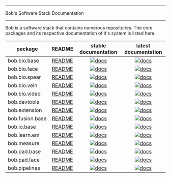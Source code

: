 ******************************************
Bob's Software Stack Documentation
******************************************

Bob is a software stack that contains numerous repositories.
The core packages and its respective documentation of it's system is listed here.

| package | README | stable documentation | latest documentation |
|---|:---:|:---:|:---:|
| bob.bio.base | [README](https://gitlab.idiap.ch/bob/bob.bio.base/-/blob/master/README.rst) | [![docs](https://img.shields.io/badge/docs-stable-yellow.svg)](https://www.idiap.ch/software/bob/docs/bob/bob.bio.base/stable/index.html) | [![docs](https://img.shields.io/badge/docs-latest-orange.svg)](https://www.idiap.ch/software/bob/docs/bob/bob.bio.base/master/index.html) |
| bob.bio.face | [README](https://gitlab.idiap.ch/bob/bob.bio.face/-/blob/master/README.rst) | [![docs](https://img.shields.io/badge/docs-stable-yellow.svg)](https://www.idiap.ch/software/bob/docs/bob/bob.bio.face/stable/index.html) | [![docs](https://img.shields.io/badge/docs-latest-orange.svg)](https://www.idiap.ch/software/bob/docs/bob/bob.bio.face/master/index.html) |
| bob.bio.spear | [README](https://gitlab.idiap.ch/bob/bob.bio.spear/-/blob/master/README.rst)| [![docs](https://img.shields.io/badge/docs-stable-yellow.svg)](https://www.idiap.ch/software/bob/docs/bob/bob.bio.spear/stable/index.html) | [![docs](https://img.shields.io/badge/docs-latest-orange.svg)](https://www.idiap.ch/software/bob/docs/bob/bob.bio.spear/master/index.html) |
| bob.bio.vein | [README](https://gitlab.idiap.ch/bob/bob.bio.vein/-/blob/master/README.rst) | [![docs](https://img.shields.io/badge/docs-stable-yellow.svg)](https://www.idiap.ch/software/bob/docs/bob/bob.bio.vein/stable/index.html) | [![docs](https://img.shields.io/badge/docs-latest-orange.svg)](https://www.idiap.ch/software/bob/docs/bob/bob.bio.vein/master/index.html) |
| bob.bio.video | [README](https://gitlab.idiap.ch/bob/bob.bio.video/-/blob/master/README.rst) | [![docs](https://img.shields.io/badge/docs-stable-yellow.svg)](https://www.idiap.ch/software/bob/docs/bob/bob.bio.video/stable/index.html) | [![docs](https://img.shields.io/badge/docs-latest-orange.svg)](https://www.idiap.ch/software/bob/docs/bob/bob.bio.video/master/index.html) |
| bob.devtools | [README](https://gitlab.idiap.ch/bob/bob.devtools/-/blob/master/README.rst) | [![docs](https://img.shields.io/badge/docs-stable-yellow.svg)](https://www.idiap.ch/software/bob/docs/bob/bob.devtools/stable/index.html)| [![docs](https://img.shields.io/badge/docs-latest-orange.svg)](https://www.idiap.ch/software/bob/docs/bob/bob.devtools/master/index.html) |
| bob.extension | [README](https://gitlab.idiap.ch/bob/bob.extension/-/blob/master/README.rst) | [![docs](https://img.shields.io/badge/docs-stable-yellow.svg)](https://www.idiap.ch/software/bob/docs/bob/bob.extension/stable/index.html) | [![docs](https://img.shields.io/badge/docs-latest-orange.svg)](https://www.idiap.ch/software/bob/docs/bob/bob.extension/master/index.html) |
| bob.fusion.base | [README](https://gitlab.idiap.ch/bob/bob.fusion.base/-/blob/master/README.rst) | [![docs](https://img.shields.io/badge/docs-stable-yellow.svg)](https://www.idiap.ch/software/bob/docs/bob/bob.fusion.base/stable/index.html) | [![docs](https://img.shields.io/badge/docs-latest-orange.svg)](https://www.idiap.ch/software/bob/docs/bob/bob.fusion.base/master/index.html) |
| bob.io.base | [README](https://gitlab.idiap.ch/bob/bob.io.base/-/blob/master/README.rst) | [![docs](https://img.shields.io/badge/docs-stable-yellow.svg)](https://www.idiap.ch/software/bob/docs/bob/bob.io.base/stable/index.html) | [![docs](https://img.shields.io/badge/docs-latest-orange.svg)](https://www.idiap.ch/software/bob/docs/bob/bob.io.base/master/index.html) |
| bob.learn.em | [README](https://gitlab.idiap.ch/bob/bob.learn.em/-/blob/master/README.rst) | [![docs](https://img.shields.io/badge/docs-stable-yellow.svg)](https://www.idiap.ch/software/bob/docs/bob/bob.learn.em/stable/index.html) | [![docs](https://img.shields.io/badge/docs-latest-orange.svg)](https://www.idiap.ch/software/bob/docs/bob/bob.learn.em/master/index.html) |
| bob.measure | [README](https://gitlab.idiap.ch/bob/bob.measure/-/blob/master/README.rst) | [![docs](https://img.shields.io/badge/docs-stable-yellow.svg)](https://www.idiap.ch/software/bob/docs/bob/bob.measure/stable/index.html) | [![docs](https://img.shields.io/badge/docs-latest-orange.svg)](https://www.idiap.ch/software/bob/docs/bob/bob.measure/master/index.html) |
| bob.pad.base | [README](https://gitlab.idiap.ch/bob/bob.pad.base/-/blob/master/README.rst) | [![docs](https://img.shields.io/badge/docs-stable-yellow.svg)](https://www.idiap.ch/software/bob/docs/bob/bob.pad.base/stable/index.html) | [![docs](https://img.shields.io/badge/docs-latest-orange.svg)](https://www.idiap.ch/software/bob/docs/bob/bob.pad.base/master/index.html) |
| bob.pad.face | [README](https://gitlab.idiap.ch/bob/bob.pad.face/-/blob/master/README.rst) | [![docs](https://img.shields.io/badge/docs-stable-yellow.svg)](https://www.idiap.ch/software/bob/docs/bob/bob.pad.face/stable/index.html) | [![docs](https://img.shields.io/badge/docs-latest-orange.svg)](https://www.idiap.ch/software/bob/docs/bob/bob.pad.face/master/index.html) |
| bob.pipelines | [README](https://gitlab.idiap.ch/bob/bob.pipelines/-/blob/master/README.rst) | [![docs](https://img.shields.io/badge/docs-stable-yellow.svg)](https://www.idiap.ch/software/bob/docs/bob/bob.pipelines/stable/index.html) | [![docs](https://img.shields.io/badge/docs-latest-orange.svg)](https://www.idiap.ch/software/bob/docs/bob/bob.pipelines/master/index.html) |
